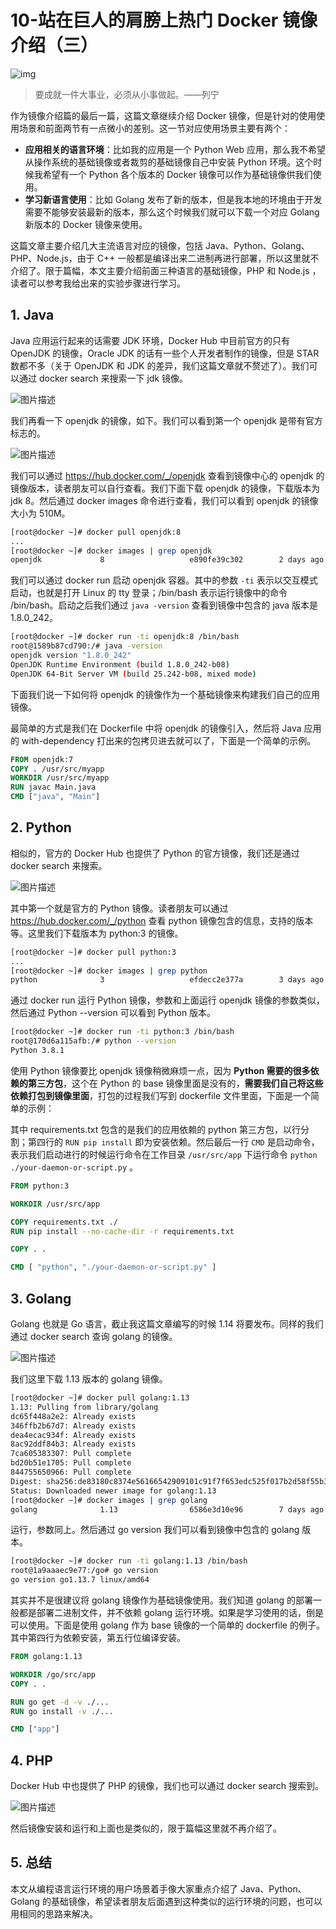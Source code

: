 # 10-站在巨人的肩膀上热门 Docker 镜像介绍（三）

![img](./assets/5f16cccf0001755206400426.jpg)

>  要成就一件大事业，必须从小事做起。——列宁

作为镜像介绍篇的最后一篇，这篇文章继续介绍 Docker 镜像，但是针对的使用使用场景和前面两节有一点微小的差别。这一节对应使用场景主要有两个：

- **应用相关的语言环境**：比如我的应用是一个 Python Web 应用，那么我不希望从操作系统的基础镜像或者裁剪的基础镜像自己中安装 Python 环境。这个时候我希望有一个 Python 各个版本的 Docker 镜像可以作为基础镜像供我们使用。
- **学习新语言使用**：比如 Golang 发布了新的版本，但是我本地的环境由于开发需要不能够安装最新的版本，那么这个时候我们就可以下载一个对应 Golang 新版本的 Docker 镜像来使用。

这篇文章主要介绍几大主流语言对应的镜像，包括 Java、Python、Golang、PHP、Node.js，由于 C++ 一般都是编译出来二进制再进行部署，所以这里就不介绍了。限于篇幅，本文主要介绍前面三种语言的基础镜像，PHP 和 Node.js ，读者可以参考我给出来的实验步骤进行学习。

## 1. Java

Java 应用运行起来的话需要 JDK 环境，Docker Hub 中目前官方的只有 OpenJDK 的镜像，Oracle JDK 的话有一些个人开发者制作的镜像，但是 STAR 数都不多（关于 OpenJDK 和 JDK 的差异，我们这篇文章就不赘述了）。我们可以通过 docker search 来搜索一下 jdk 镜像。

![图片描述](./assets/5f16cd400001b81a26541052.png)

我们再看一下 openjdk 的镜像，如下。我们可以看到第一个 openjdk 是带有官方标志的。

![图片描述](./assets/5f16cd540001183026261056.png)

我们可以通过 https://hub.docker.com/_/openjdk 查看到镜像中心的 openjdk 的镜像版本，读者朋友可以自行查看。我们下面下载 openjdk 的镜像，下载版本为 jdk 8。然后通过 docker images 命令进行查看，我们可以看到 openjdk 的镜像大小为 510M。

```bash
[root@docker ~]# docker pull openjdk:8
...
[root@docker ~]# docker images | grep openjdk
openjdk             8                   e890fe39c302        2 days ago          510MB
```

我们可以通过 docker run 启动 openjdk 容器。其中的参数 `-ti` 表示以交互模式启动，也就是打开 Linux 的 tty 登录；/bin/bash 表示运行镜像中的命令 /bin/bash。启动之后我们通过 `java -version` 查看到镜像中包含的 java 版本是 1.8.0_242。

```bash
[root@docker ~]# docker run -ti openjdk:8 /bin/bash
root@1589b87cd790:/# java -version
openjdk version "1.8.0_242"
OpenJDK Runtime Environment (build 1.8.0_242-b08)
OpenJDK 64-Bit Server VM (build 25.242-b08, mixed mode)
```

下面我们说一下如何将 openjdk 的镜像作为一个基础镜像来构建我们自己的应用镜像。

最简单的方式是我们在 Dockerfile 中将 openjdk 的镜像引入，然后将 Java 应用的 with-dependency 打出来的包拷贝进去就可以了，下面是一个简单的示例。

```dockerfile
FROM openjdk:7
COPY . /usr/src/myapp
WORKDIR /usr/src/myapp
RUN javac Main.java
CMD ["java", "Main"]
```

## 2. Python

相似的，官方的 Docker Hub 也提供了 Python 的官方镜像，我们还是通过 docker search 来搜索。

![图片描述](./assets/5f16cd5e0001ee9b26201000.png)

其中第一个就是官方的 Python 镜像。读者朋友可以通过 https://hub.docker.com/_/python 查看 python 镜像包含的信息，支持的版本等。这里我们下载版本为 python:3 的镜像。

```bash
[root@docker ~]# docker pull python:3
...
[root@docker ~]# docker images | grep python
python              3                   efdecc2e377a        3 days ago          933MB
```

通过 docker run 运行 Python 镜像，参数和上面运行 openjdk 镜像的参数类似，然后通过 Python --version 可以看到 Python 版本。

```bash
[root@docker ~]# docker run -ti python:3 /bin/bash
root@170d6a115afb:/# python --version
Python 3.8.1
```

使用 Python 镜像要比 openjdk 镜像稍微麻烦一点，因为 **Python 需要的很多依赖的第三方包**，这个在 Python 的 base 镜像里面是没有的，**需要我们自己将这些依赖打包到镜像里面**，打包的过程我们写到 dockerfile 文件里面，下面是一个简单的示例：

其中 requirements.txt 包含的是我们的应用依赖的 python 第三方包，以行分割；第四行的 `RUN pip install` 即为安装依赖。然后最后一行 `CMD` 是启动命令，表示我们启动进行的时候运行命令在工作目录 `/usr/src/app` 下运行命令 `python ./your-daemon-or-script.py` 。

```dockerfile
FROM python:3

WORKDIR /usr/src/app

COPY requirements.txt ./
RUN pip install --no-cache-dir -r requirements.txt

COPY . .

CMD [ "python", "./your-daemon-or-script.py" ]
```

## 3. Golang

Golang 也就是 Go 语言，截止我这篇文章编写的时候 1.14 将要发布。同样的我们通过 docker search 查询 golang 的镜像。

![图片描述](./assets/5f16cd680001ade026121014.png)

我们这里下载 1.13 版本的 golang 镜像。

```bash
[root@docker ~]# docker pull golang:1.13
1.13: Pulling from library/golang
dc65f448a2e2: Already exists
346ffb2b67d7: Already exists
dea4ecac934f: Already exists
8ac92ddf84b3: Already exists
7ca605383307: Pull complete
bd20b51e1705: Pull complete
844755650966: Pull complete
Digest: sha256:de83180c8374e56166542909101c91f7f653edc525f017b2d58f55b33cd28883
Status: Downloaded newer image for golang:1.13
[root@docker ~]# docker images | grep golang
golang              1.13                6586e3d10e96        7 days ago          803MB
```

运行，参数同上。然后通过 go version 我们可以看到镜像中包含的 golang 版本。

```bash
[root@docker ~]# docker run -ti golang:1.13 /bin/bash
root@1a9aaaec9e77:/go# go version
go version go1.13.7 linux/amd64
```

其实并不是很建议将 golang 镜像作为基础镜像使用。我们知道 golang 的部署一般都是部署二进制文件，并不依赖 golang 运行环境。如果是学习使用的话，倒是可以使用。下面是使用 golang 作为 base 镜像的一个简单的 dockerfile 的例子。其中第四行为依赖安装，第五行位编译安装。

```dockerfile
FROM golang:1.13

WORKDIR /go/src/app
COPY . .

RUN go get -d -v ./...
RUN go install -v ./...

CMD ["app"]
```

## 4. PHP

Docker Hub 中也提供了 PHP 的镜像，我们也可以通过 docker search 搜索到。

![图片描述](./assets/5f16cd710001d08b26921014.png)

然后镜像安装和运行和上面也是类似的，限于篇幅这里就不再介绍了。

## 5. 总结

本文从编程语言运行环境的用户场景着手像大家重点介绍了 Java、Python、Golang 的基础镜像，希望读者朋友后面遇到这种类似的运行环境的问题，也可以用相同的思路来解决。
